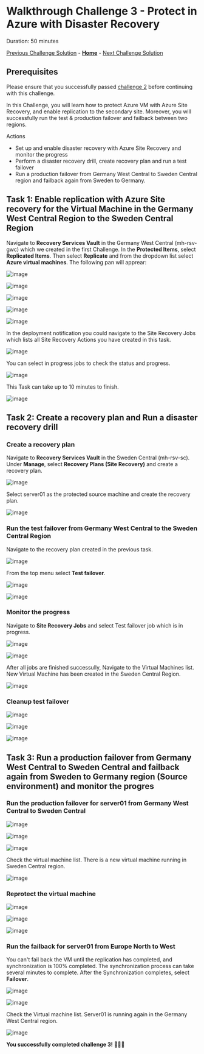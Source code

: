 # Walkthrough Challenge 3 - Protect in Azure with Disaster Recovery

Duration: 50 minutes

[Previous Challenge Solution](../challenge-2/solution.md) - **[Home](../../Readme.md)** - [Next Challenge Solution](../challenge-4/solution.md)

## Prerequisites

Please ensure that you successfully passed [challenge 2](../../Readme.md#challenge-2) before continuing with this challenge.

In this Challenge, you will learn how to protect Azure VM with Azure Site Recovery, and enable replication to the secondary site. Moreover, you will successfully run the test & production failover and failback between two regions.

Actions

* Set up and enable disaster recovery with Azure Site Recovery and monitor the progress
* Perform a disaster recovery drill, create recovery plan and run a test failover 
* Run a production failover from Germany West Central to Sweden Central region and failback again from Sweden to Germany.

## Task 1: Enable replication with Azure Site recovery for the Virtual Machine in the Germany West Central Region to the Sweden Central Region

Navigate to **Recovery Services Vault** in the Germany West Central (mh-rsv-gwc) which we created in the first Challenge. In the **Protected Items**, select **Replicated Items**. Then select **Replicate** and from the dropdown list select **Azure virtual machines**. The following pan will apprear:

![image](./img/mh-ch-screenshot-01.png)

![image](./img/mh-ch-screenshot-02.png)

![image](./img/mh-ch-screenshot-03.png)

![image](./img/mh-ch-screenshot-04.png)

![image](./img/mh-ch-screenshot-05.png)

In the deployment notification you could navigate to the Site Recovery Jobs which lists all Site Recovery Actions you have created in this task.

![image](./img/mh-ch-screenshot-06.png)

You can select in progress jobs to check the status and progress.

![image](./img/mh-ch-screenshot-07.png)

This Task can take up to 10 minutes to finish.

![image](./img/mh-ch-screenshot-08.png)

## Task 2: Create a recovery plan and Run a disaster recovery drill

### Create a recovery plan
Navigate to **Recovery Services Vault** in the Sweden Central (mh-rsv-sc). Under **Manage**, select **Recovery Plans (Site Recovery)** and create a recovery plan.

![image](./img/mh-ch-screenshot-09.png)

Select server01 as the protected source machine and create the recovery plan.

![image](./img/mh-ch-screenshot-10.png)

### Run the test failover from Germany West Central to the Sweden Central Region
Navigate to the recovery plan created in the previous task. 

![image](./img/mh-ch-screenshot-11.png)

From the top menu select **Test failover**.

![image](./img/mh-ch-screenshot-12.png)


![image](./img/mh-ch-screenshot-13.png)

### Monitor the progress
Navigate to **Site Recovery Jobs** and select Test failover job which is in progress.

![image](./img/mh-ch-screenshot-14.png)


![image](./img/mh-ch-screenshot-15.png)

After all jobs are finished successully, Navigate to the Virtual Machines list. New Virtual Machine has been created in the Sweden Central Region.

![image](./img/mh-ch-screenshot-16.png)

### Cleanup test failover
![image](./img/mh-ch-screenshot-17.png)

![image](./img/mh-ch-screenshot-18.png)

![image](./img/mh-ch-screenshot-19.png)


## Task 3: Run a production failover from Germany West Central to Sweden Central and failback again from Sweden to Germany region (Source environment) and monitor the progres
### Run the production failover for server01 from Germany West Central to Sweden Central
![image](./img/mh-ch-screenshot-20.png)

![image](./img/mh-ch-screenshot-21.png)

![image](./img/mh-ch-screenshot-22.png)

Check the virtual machine list. There is a new virtual machine running in Sweden Central region.

![image](./img/mh-ch-screenshot-23.png)

### Reprotect the virtual machine
![image](./img/mh-ch-screenshot-24.png)

![image](./img/mh-ch-screenshot-25.png)

![image](./img/mh-ch-screenshot-26.png)

### Run the failback for server01 from Europe North to West
You can't fail back the VM until the replication has completed, and synchronization is 100% completed. The synchronization process can take several minutes to complete.
After the Synchronization completes, select **Failover**.

![image](./img/mh-ch-screenshot-27.png)

![image](./img/mh-ch-screenshot-28.png)

Check the Virtual machine list. Server01 is running again in the Germany West Central region.

![image](./img/mh-ch-screenshot-29.png)

**You successfully completed challenge 3!** 🚀🚀🚀
